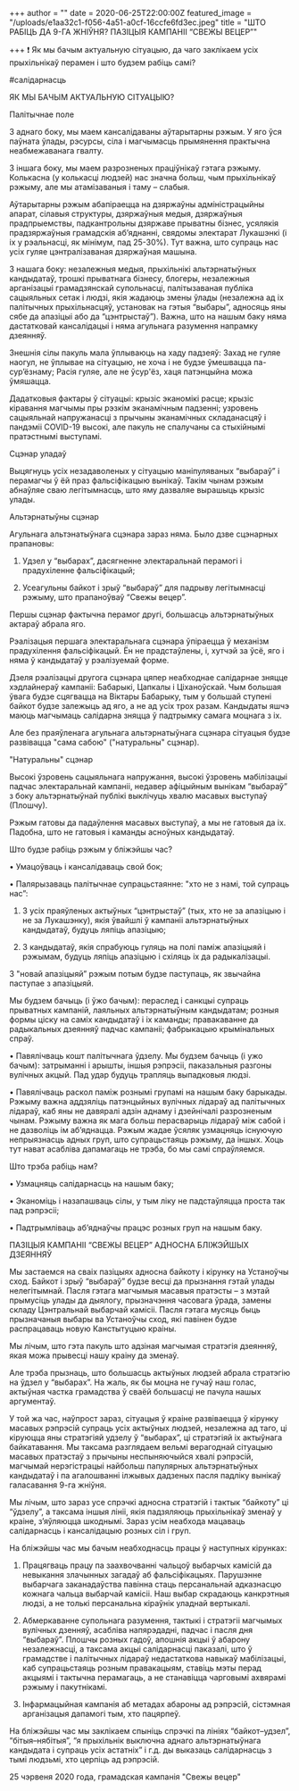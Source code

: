 +++
author = ""
date = 2020-06-25T22:00:00Z
featured_image = "/uploads/e1aa32c1-f056-4a51-a0cf-16ccfe6fd3ec.jpeg"
title = "ШТО РАБІЦЬ ДА 9-ГА ЖНІЎНЯ? ПАЗІЦЫЯ КАМПАНІІ “СВЕЖЫ ВЕЦЕР”"

+++
❗️ Як мы бачым актуальную сітуацыю, да чаго заклікаем усіх прыхільнікаў перамен і што будзем рабіць самі?

\#салідарнасць

ЯК МЫ БАЧЫМ АКТУАЛЬНУЮ СІТУАЦЫЮ?

Палітычнае поле

З аднаго боку, мы маем кансалідаваны аўтарытарны рэжым. У яго ўся паўната ўлады, рэсурсы, сіла і магчымасць прымянення практычна неабмежаванага гвалту.

З іншага боку, мы маем разрозненых праціўнікаў гэтага рэжыму. Колькасна (у колькасці людзей) нас значна больш, чым прыхільнікаў рэжыму, але мы атамізаваныя і таму – слабыя.

Аўтарытарны рэжым абапіраецца на дзяржаўны адміністрацыйны апарат, сілавыя структуры, дзяржаўныя медыя, дзяржаўныя прадпрыемствы, падкантрольны дзяржаве прыватны бізнес, усялякія прадзяржаўныя грамадскія аб’яднанні, свядомы электарат Лукашэнкі (і іх у рэальнасці, як мінімум, пад 25-30%). Тут важна, што супраць нас усіх гуляе цэнтралізаваная дзяржаўная машына.

З нашага боку: незалежныя медыя, прыхільнікі альтэрнатыўных кандыдатаў, трошкі прыватнага бізнесу, блогеры, незалежныя арганізацыі грамадзянскай супольнасці, палітызаваная публіка сацыяльных сетак і людзі, якія жадаюць змены ўлады (незалежна ад іх палітычных прыхільнасцяў, установак на гэтыя “выбары”, адносяць яны сябе да апазіцыі або да “цэнтрыстаў”). Важна, што на нашым баку няма дастатковай кансалідацыі і няма агульнага разумення напрамку дзеянняў.

Знешнія сілы пакуль мала ўплываюць на хаду падзеяў: Захад не гуляе наогул, не ўплывае на сітуацыю, не хоча і не будзе ўмешвацца па-сур’ёзнаму; Расія гуляе, але не ўсур'ёз, хаця патэнцыйна можа ўмяшацца.

Дадатковыя фактары ў сітуацыі: крызіс эканомікі расце; крызіс кіравання магчымы пры рэзкім эканамічным падзенні; узровень сацыяльнай напружанасці з прычыны эканамічных складанасцяў і пандэміі COVID-19 высокі, але пакуль не спалучаны са стыхійнымі пратэстнымі выступамі.

Сцэнар уладаў

Выцягнуць усіх незадаволеных у сітуацыю маніпуляваных “выбараў” і перамагчы ў ёй праз фальсіфікацыю вынікаў. Такім чынам рэжым абнаўляе сваю легітымнасць, што яму дазваляе вырашыць крызіс улады.

Альтэрнатыўны сцэнар

Агульнага альтэнатыўнага сцэнара зараз няма. Было дзве сцэнарных прапановы:

1) Удзел у “выбарах”, дасягненне электаральнай перамогі і прадухіленне фальсіфікацый;

2) Усеагульны байкот і зрыў “выбараў” для падрыву легітымнасці рэжыму, што прапаноўваў “Свежы вецер”.

Першы сцэнар фактычна перамог другі, большасць альтэрнатыўных актараў абрала яго.

Рэалізацыя першага электаральнага сцэнара ўпіраецца ў механізм прадухілення фальсіфікацый. Ён не прадстаўлены, і, хутчэй за ўсё, яго і няма ў кандыдатаў у рэалізуемай форме.

Дзеля рэалізацыі другога сцэнара цяпер неабходнае салідарнае зняцце хэдлайнераў кампаніі: Бабарыкі, Цапкалы і Ціханоўскай. Чым большая ўвага будзе сцягвацца на Віктары Бабарыку, тым у большай ступені байкот будзе залежыць ад яго, а не ад усіх трох разам. Кандыдаты яшчэ маюць магчымаць салідарна зняцца ў падтрымку самага моцнага з іх.

Але без праяўленага агульнага  альтэрнатыўнага сцэнара сітуацыя будзе развівацца "сама сабою" ("натуральны" сцэнар).

"Натуральны" сцэнар

Высокі ўзровень сацыяльнага напружання, высокі ўзровень мабілізацыі падчас электаральнай кампаніі, недавер афіцыйным вынікам “выбараў” з боку альтэрнатыўнай публікі выклічуць хвалю масавых выступаў (Плошчу).

Рэжым гатовы да падаўлення масавых выступаў, а мы не гатовыя да іх. Падобна, што не гатовыя і каманды асноўных кандыдатаў.

Што будзе рабіць рэжым у бліжэйшы час?

• Умацоўваць і кансалідаваць свой бок;

• Палярызаваць палітычнае супрацьстаянне: "хто не з намі, той супраць нас”:

1) З усіх праяўленых актыўных “цэнтрыстаў” (тых, хто не за апазіцыю і не за Лукашэнку), якія ўвайшлі ў кампаніі альтэрнатыўных кандыдатаў, будуць ляпіць апазіцыю;

2) З кандыдатаў, якія спрабуюць гуляць на полі паміж апазіцыяй і рэжымам, будуць ляпіць апазіцыю і схіляць іх да радыкалізацыі.

З "новай апазіцыяй” рэжым потым будзе паступаць, як звычайна паступае з апазіцыяй.

Мы будзем бачыць (і ўжо бачым): пераслед і санкцыі супраць прыватных кампаній, лаяльных альтэрнатыўным кандыдатам; розныя формы ціску на саміх кандыдатаў і іх каманды; правакаванне да радыкальных дзеянняў падчас кампаніі; фабрыкацыю крымінальных спраў.

• Павялічваць кошт палітычнага ўдзелу. Мы будзем бачыць (і ужо бачым): затрыманні і арышты, іншыя рэпрэсіі, паказальныя разгоны вулічных акцый. Пад удар будуць трапляць выпадковыя людзі.

• Павялічваць раскол паміж рознымі групамі на нашым баку барыкады. Рэжыму важна аддзяліць патэнцыйных вулічных лідараў ад палітычных лідараў, каб яны не давяралі адзін аднаму і дзейнічалі разрозненым чынам. Рэжыму важна як мага больш перасварыць лідараў між сабой і не дазволіць ім аб’яднацца. Рэжым жадае ўсяляк узмацняць існуючую непрыязнасць адных груп, што супрацьстаяць рэжыму, да іншых. Хоць тут нават асабліва дапамагаць не трэба, бо мы самі спраўляемся.

Што трэба рабіць нам?

• Узмацняць салідарнасць на нашым баку;

• Эканоміць і назапашваць сілы, у тым ліку не падстаўляцца проста так пад рэпрэсіі;

• Падтрымліваць аб’яднаўчы працэс розных груп на нашым баку.

ПАЗІЦЫЯ КАМПАНІІ “СВЕЖЫ ВЕЦЕР” АДНОСНА БЛІЖЭЙШЫХ ДЗЕЯННЯЎ

Мы застаемся на сваіх пазіцыях адносна байкоту і кірунку на Устаноўчы сход. Байкот і зрыў “выбараў” будзе весці да прызнання гэтай улады нелегітымнай. Пасля гэтага магчымыя масавыя пратэсты – з мэтай прымусіць улады да дыялогу, прызначэння часовага ўрада, замены складу Цэнтральнай выбарчай камісіі. Пасля гэтага мусяць быць прызначаныя выбары ва Устаноўчы сход, які павінен будзе распрацаваць новую Канстытуцыю краіны.

Мы лічым, што гэта пакуль што адзіная магчымая стратэгія дзеянняў, якая можа прывесці нашу краіну да зменаў.

Але трэба прызнаць, што большасць актыўных людзей абрала стратэгію на ўдзел у “выбарах”. На жаль, як бы моцна не гучаў наш голас, актыўная частка грамадства ў сваёй большасці не пачула нашых аргументаў.

У той жа час, наўпрост зараз, сітуацыя ў краіне развіваецца ў кірунку масавых рэпрэсій супраць усіх актыўных людзей, незалежна ад таго, ці кіруюцца яны стратэгіяй удзелу ў “выбарах”, ці стратэгіяй іх актыўнага байкатавання. Мы таксама разглядаем вельмі верагоднай сітуацыю масавых пратэстаў з прычыны неспыняючыйся хвалі рэпрэсій, магчымай нерэгістрацыі найбольш папулярных альтэрнатыўных кандыдатаў і па агалошванні ілжывых дадзеных пасля падліку вынікаў галасавання 9-га жніўня.

Мы лічым, што зараз усе спрэчкі адносна стратэгій і тактык “байкоту” ці “ўдзелу”, а таксама іншыя лініі, якія падзяляюць прыхільнікаў зменаў у краіне, з’яўляюцца шкоднымі. Зараз усім неабхода мацаваць салідарнасць і кансалідацыю розных сіл і груп.

На бліжэйшы час мы бачым неабходнасць працы ў наступных кірунках:

1) Працягваць працу па заахвочванні чальцоў выбарчых камісій да невыкання злачынных загадаў аб фальсіфікацыях. Парушэнне выбарчага заканадаўства павінна стаць персанальнай адказнасцю кожнага чальца выбарчай камісіі. Наш выбар скрадаюць канкрэтныя людзі, а не толькі персанальна кіраўнік уладнай вертыкалі.

2) Абмеркаванне супольнага разумення, тактыкі і стратэгіі магчымых вулічных дзенняў, асабліва напярэдадні, падчас і пасля дня “выбараў”. Плошчы розных гадоў, апошнія акцыі ў абарону незалежнасці, а таксама акцыі салідарнасці паказалі, што ў грамадстве і палітычных лідараў недастаткова навыкаў мабілізацыі, каб супрацьстаяць розным правакацыям, ставіць мэты перад акцыямі і тактычна перамагаць, а не станавіцца чарговымі ахвярамі рэжыму і пакутнікамі.

3) Інфармацыйная кампанія аб метадах абароны ад рэпрэсій, сістэмная арганізацыя дапамогі тым, хто пацярпеў.

На бліжэйшы час мы заклікаем спыніць спрэчкі па лініях “байкот–удзел”, “бітыя–нябітыя”, “я прыхільнік выключна аднаго альтэрнатыўнага кандыдата і супраць усіх астатніх” і г.д. ды выказаць салідарнасць з тымі людзьмі, хто церпіць ад рэпрэсій.

25 чэрвеня 2020 года, грамадская кампанія "Свежы вецер"
